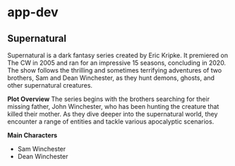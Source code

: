 # app-dev


## Supernatural
Supernatural is a dark fantasy series created by Eric Kripke. It premiered on The CW in 2005 and ran for an impressive 15 seasons, concluding in 2020. The show follows the thrilling and sometimes terrifying adventures of two brothers, Sam and Dean Winchester, as they hunt demons, ghosts, and other supernatural creatures.

**Plot Overview**
The series begins with the brothers searching for their missing father, John Winchester, who has been hunting the creature that killed their mother. As they dive deeper into the supernatural world, they encounter a range of entities and tackle various apocalyptic scenarios.

**Main Characters**
- Sam Winchester
- Dean Winchester

